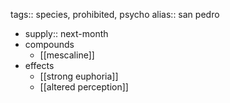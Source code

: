 tags:: species, prohibited, psycho
alias:: san pedro

- supply:: next-month
- compounds
	- [[mescaline]]
- effects
	- [[strong euphoria]]
	- [[altered perception]]